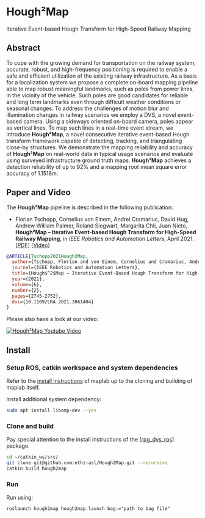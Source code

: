 # Hough²Map
Iterative Event-based Hough Transform for High-Speed Railway Mapping



## Abstract

To cope with the growing demand for transportation on the railway system, accurate, robust, and high-frequency positioning is required to enable a safe and efficient utilization of the existing railway infrastructure.
As a basis for a localization system we propose a complete on-board mapping pipeline able to map robust meaningful landmarks, such as poles from power lines, in the vicinity of the vehicle.
Such poles are good candidates for reliable and long term landmarks even through difficult weather conditions or seasonal changes.
To address the challenges of motion blur and illumination changes in railway scenarios we employ a DVS, a novel event-based camera.
Using a sideways oriented on-board camera, poles appear as vertical lines.
To map such lines in a real-time event stream, we introduce **Hough²Map**, a novel consecutive iterative event-based Hough transform framework capable of detecting, tracking, and triangulating close-by structures.
We demonstrate the mapping reliability and accuracy of **Hough²Map** on real-world data in typical usage scenarios and evaluate using surveyed infrastructure ground truth maps.
**Hough²Map** achieves a detection reliability of up to 92% and a mapping root mean square error accuracy of 1.1518m.




## Paper and Video

The **Hough²Map** pipeline is described in the following publication:

- Florian Tschopp, Cornelius von Einem, Andrei Cramariuc, David Hug, Andrew William Palmer, Roland Siegwart, Margarita Chli, Juan Nieto, **Hough²Map – Iterative Event-based Hough Transform for High-Speed Railway Mapping**, in _IEEE Robotics and Automation Letters_, April 2021. [[PDF](https://arxiv.org/pdf/2102.08145.pdf)] [[Video](https://www.youtube.com/watch?v=YPSiODVzD-I)]


```bibtex
@ARTICLE{Tschopp2021Hough2Map,  
  author={Tschopp, Florian and von Einem, Cornelius and Cramariuc, Andrei and Hug, David and Palmer, Andrew William and Siegwart, Roland and Chli, Margarita and Nieto, Juan},  
  journal={IEEE Robotics and Automation Letters},   
  title={Hough$^2$Map – Iterative Event-Based Hough Transform for High-Speed Railway Mapping},   
  year={2021},  
  volume={6},  
  number={2},  
  pages={2745-2752},  
  doi={10.1109/LRA.2021.3061404}
}
```

Please also have a look at our video:

[![Hough²Map Youtube Video](http://img.youtube.com/vi/YPSiODVzD-I/0.jpg)](http://www.youtube.com/watch?v=YPSiODVzD-I)

## Install

### Setup ROS, catkin workspace and system dependencies
Refer to the [install instructions](https://maplab.asl.ethz.ch/docs/develop/pages/installation/A_Installation-Ubuntu.html#manual-installation) of maplab up to the cloning and building of maplab itself.

Install additional system dependency:
```bash
sudo apt install libomp-dev --yes

```
### Clone and build
Pay special attention to the install instructions of the [[rpg_dvs_ros](https://github.com/uzh-rpg/rpg_dvs_ros)] package.

```bash
cd ~/catkin_ws/src/
git clone git@github.com:ethz-asl/Hough2Map.git --recursive
catkin build hough2map
```

### Run
Run using:
```
roslaunch hough2map hough2map.launch bag:="path to bag file"
```
